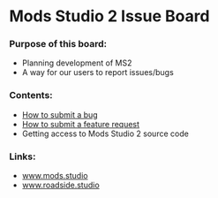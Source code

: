 # Mods Studio 2 Issue Board


### Purpose of this board:
* Planning development of MS2
* A way for our users to report issues/bugs

### Contents:
* [How to submit a bug](https://github.com/WerewolfCustoms/ModsStudio2IssueBoard/wiki/How-to-submit-a-bug)
* [How to submit a feature request](https://github.com/WerewolfCustoms/ModsStudio2IssueBoard/wiki/How-to-submit-a-feature-request)
* Getting access to Mods Studio 2 source code

### Links:
* www.mods.studio
* www.roadside.studio
